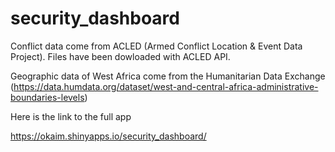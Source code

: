 # security_dashboard

Conflict data come from ACLED (Armed Conflict Location & Event Data Project). Files have been dowloaded with ACLED API. 

Geographic data of West Africa come from the Humanitarian Data Exchange (https://data.humdata.org/dataset/west-and-central-africa-administrative-boundaries-levels)

Here is the link to the full app

https://okaim.shinyapps.io/security_dashboard/


